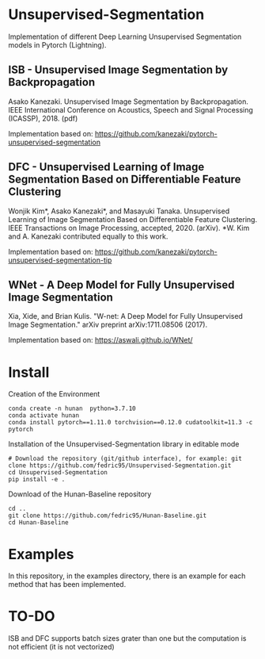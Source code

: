# Unsupervised-Segmentation

Implementation of different Deep Learning Unsupervised Segmentation models in Pytorch (Lightning).

## ISB - Unsupervised Image Segmentation by Backpropagation

Asako Kanezaki. Unsupervised Image Segmentation by Backpropagation. IEEE International Conference on Acoustics, Speech and Signal Processing (ICASSP), 2018. (pdf)

Implementation based on: https://github.com/kanezaki/pytorch-unsupervised-segmentation

## DFC - Unsupervised Learning of Image Segmentation Based on Differentiable Feature Clustering

Wonjik Kim*, Asako Kanezaki*, and Masayuki Tanaka. Unsupervised Learning of Image Segmentation Based on Differentiable Feature Clustering. IEEE Transactions on Image Processing, accepted, 2020. (arXiv). *W. Kim and A. Kanezaki contributed equally to this work.

Implementation based on: https://github.com/kanezaki/pytorch-unsupervised-segmentation-tip

## WNet - A Deep Model for Fully Unsupervised Image Segmentation

Xia, Xide, and Brian Kulis. "W-net: A Deep Model for Fully Unsupervised Image Segmentation." arXiv preprint arXiv:1711.08506 (2017).

Implementation based on: https://aswali.github.io/WNet/

# Install

Creation of the Environment
```
conda create -n hunan  python=3.7.10
conda activate hunan
conda install pytorch==1.11.0 torchvision==0.12.0 cudatoolkit=11.3 -c pytorch
```
Installation of the Unsupervised-Segmentation library in editable mode
```
# Download the repository (git/github interface), for example: git clone https://github.com/fedric95/Unsupervised-Segmentation.git
cd Unsupervised-Segmentation
pip install -e .
```
Download of the Hunan-Baseline repository
```
cd ..
git clone https://github.com/fedric95/Hunan-Baseline.git
cd Hunan-Baseline
```
# Examples

In this repository, in the examples directory, there is an example for each method that has been implemented.

# TO-DO

ISB and DFC supports batch sizes grater than one but the computation is not efficient (it is not vectorized)